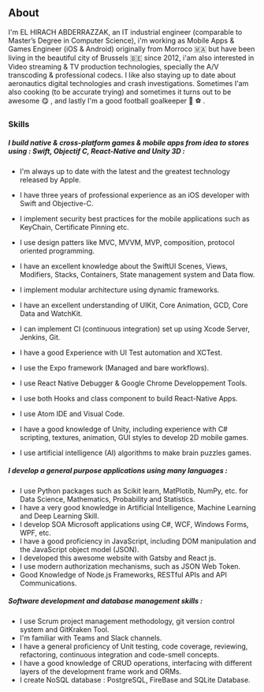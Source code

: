 About
-----

I'm EL HIRACH ABDERRAZZAK, an IT industrial engineer (comparable to Master’s Degree in Computer Science), i'm working as Mobile Apps & Games Engineer (iOS & Android) originally from Morroco 🇲🇦 but have been living in the beautiful city of Brussels 🇧🇪 since 2012, i'am also interested in Video streaming & TV production technologies, specially the A/V transcoding & professional codecs. I like also staying up to date about aeronautics digital technologies and crash investigations. Sometimes I'am also cooking (to be accurate trying) and sometimes it turns out to be awesome 😋 , and lastly I'm a good football goalkeeper 🥅 ⚽ .

  

### Skills

##### I build native & cross-platform games & mobile apps from idea to stores using : Swift, Objectif C, React-Native and Unity 3D :

  

*   I'm always up to date with the latest and the greatest technology released by Apple.
*   I have three years of professional experience as an iOS developer with Swift and Objective-C. 
*   I implement security best practices for the mobile applications such as KeyChain, Certificate Pinning etc.
*   I use design patters like MVC, MVVM, MVP, composition, protocol oriented programming.
*   I have an excellent knowledge about the SwiftUI Scenes, Views, Modifiers, Stacks, Containers, State management system and Data flow.
*   I implement modular architecture using dynamic frameworks.
*   I have an excellent understanding of UIKit, Core Animation, GCD, Core Data and WatchKit.
*   I can implement CI (continuous integration) set up using Xcode Server, Jenkins, Git.
*   I have a good Experience with UI Test automation and XCTest.

  
*   I use the Expo framework (Managed and bare workflows).
*   I use React Native Debugger & Google Chrome Developpement Tools.
*   I use both Hooks and class component to build React-Native Apps.
*   I use Atom IDE and Visual Code.

  

*   I have a good knowledge of Unity, including experience with C# scripting, textures, animation, GUI styles to develop 2D mobile games.
*   I use artificial intelligence (AI) algorithms to make brain puzzles games.

  

##### I develop a general purpose applications using many languages :

  

*   I use Python packages such as Scikit learn, MatPlotib, NumPy, etc. for Data Science, Mathematics, Probability and Statistics.
*   I have a very good knowledge in Artificial Intelligence, Machine Learning and Deep Learning Skill.
*   I develop SOA Microsoft applications using C#, WCF, Windows Forms, WPF, etc.
*   I have a good proficiency in JavaScript, including DOM manipulation and the JavaScript object model (JSON).
*   I developed this awesome website with Gatsby and React js.
*   I use modern authorization mechanisms, such as JSON Web Token.
*   Good Knowledge of Node.js Frameworks, RESTful APIs and API Communications.

  

##### Software development and database management skills :

  

*   I use Scrum project management methodology, git version control system and GitKraken Tool.
*   I'm familiar with Teams and Slack channels.
*   I have a general proficiency of Unit testing, code coverage, reviewing, refactoring, continuous integration and code-smell concepts.
*   I have a good knowledge of CRUD operations, interfacing with different layers of the development frame work and ORMs.
*   I create NoSQL database : PostgreSQL, FireBase and SQLite Database.

